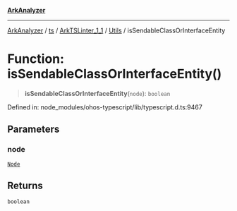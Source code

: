 [**ArkAnalyzer**](../../../../../../../../README.md)

***

[ArkAnalyzer](../../../../../../../../globals.md) / [ts](../../../../../README.md) / [ArkTSLinter\_1\_1](../../../README.md) / [Utils](../README.md) / isSendableClassOrInterfaceEntity

# Function: isSendableClassOrInterfaceEntity()

> **isSendableClassOrInterfaceEntity**(`node`): `boolean`

Defined in: node\_modules/ohos-typescript/lib/typescript.d.ts:9467

## Parameters

### node

[`Node`](../../../../../interfaces/Node.md)

## Returns

`boolean`

